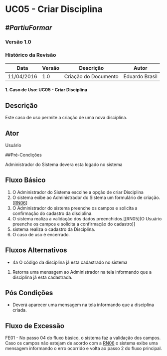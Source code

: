 # **UC05 - Criar Disciplina**

##  ***#PartiuFormar***

### **Versão 1.0**

### Histórico da Revisão
Data|Versão|Descrição|Autor
-----|------|---------|-------
11/04/2016| 1.0 |Criação do Documento | Eduardo Brasil

#### 1. Caso de Uso: UC05 - Criar Disciplina

## Descrição

Este caso de uso permite a criação de uma nova disciplina.

## Ator

Usuário

##Pré-Condições

Administrador do Sistema devera esta logado no sistema

## Fluxo Básico 
1. O Administrador do Sistema escolhe a opção de criar Disciplina
2. O sistema exibe ao Administrador do Sistema um formulário de criação. [[RN06](https://github.com/vitornere/partiuformar/wiki/Regras-de-Neg%C3%B3cio#disciplinas)]
3. O Administrador do sistema preenche os campos e solicita a confirmação do cadastro da disciplina.
4. O sistema realiza a validação dos dados preenchidos.[[RN05](O Usuário preenche os campos e solicita a confirmação do cadastro)]
5. sistema realiza o cadastro da Disciplina.
6. O caso de uso é encerrado.
	
## Fluxos Alternativos

* 4a O código da disciplina já esta cadastrado no sistema
 1. Retorna uma mensagem ao Administrador na tela informando que a disciplina já esta cadastrada.

## Pós Condições
* Deverá aparecer uma mensagem na tela informando que a disciplina criada.

## Fluxo de Excessão
  FE01 - No passo 04 do fluxo básico, o sistema faz a validação dos campos. Caso os campos não estejam de acordo com a [RN06](https://github.com/vitornere/partiuformar/wiki/Regras-de-Neg%C3%B3cio#disciplinas) o sistema exibe uma mensagem informando o erro ocorrido e volta ao passo 2 do fluxo principal.
